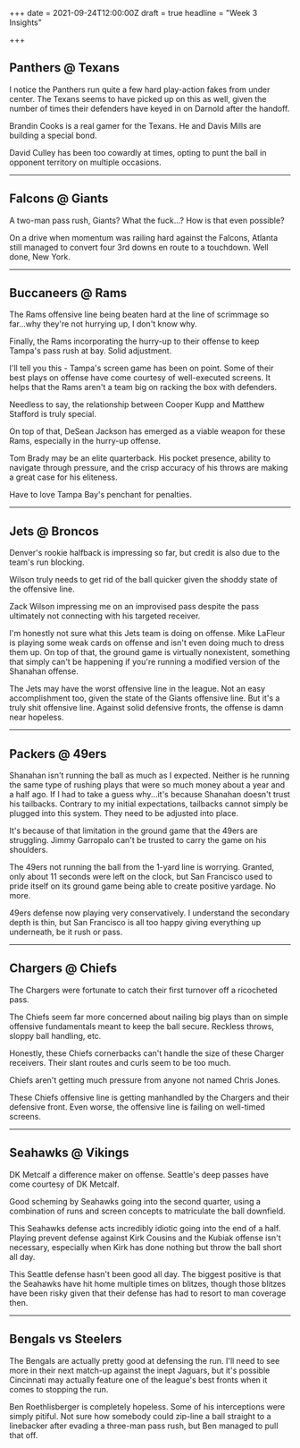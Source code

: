 +++
date = 2021-09-24T12:00:00Z
draft = true
headline = "Week 3 Insights"

+++
## Panthers @ Texans

I notice the Panthers run quite a few hard play-action fakes from under center. The Texans seems to have picked up on this as well, given the number of times their defenders have keyed in on Darnold after the handoff.

Brandin Cooks is a real gamer for the Texans. He and Davis Mills are building a special bond.

David Culley has been too cowardly at times, opting to punt the ball in opponent territory on multiple occasions.

***

## Falcons @ Giants

A two-man pass rush, Giants? What the fuck...? How is that even possible?

On a drive when momentum was railing hard against the Falcons, Atlanta still managed to convert four 3rd downs en route to a touchdown. Well done, New York.

***

## Buccaneers @ Rams

The Rams offensive line being beaten hard at the line of scrimmage so far...why they're not hurrying up, I don't know why.

Finally, the Rams incorporating the hurry-up to their offense to keep Tampa's pass rush at bay. Solid adjustment.

I'll tell you this - Tampa's screen game has been on point. Some of their best plays on offense have come courtesy of well-executed screens. It helps that the Rams aren't a team big on racking the box with defenders.

Needless to say, the relationship between Cooper Kupp and Matthew Stafford is truly special.

On top of that, DeSean Jackson has emerged as a viable weapon for these Rams, especially in the hurry-up offense.

Tom Brady may be an elite quarterback. His pocket presence, ability to navigate through pressure, and the crisp accuracy of his throws are making a great case for his eliteness.

Have to love Tampa Bay's penchant for penalties.

***

## Jets @ Broncos

Denver's rookie halfback is impressing so far, but credit is also due to the team's run blocking.

Wilson truly needs to get rid of the ball quicker given the shoddy state of the offensive line.

Zack Wilson impressing me on an improvised pass despite the pass ultimately not connecting with his targeted receiver.

I'm honestly not sure what this Jets team is doing on offense. Mike LaFleur is playing some weak cards on offense and isn't even doing much to dress them up. On top of that, the ground game is virtually nonexistent, something that simply can't be happening if you're running a modified version of the Shanahan offense.

The Jets may have the worst offensive line in the league. Not an easy accomplishment too, given the state of the Giants offensive line. But it's a truly shit offensive line.  Against solid defensive fronts, the offense is damn near hopeless.

***

## Packers @ 49ers

Shanahan isn't running the ball as much as I expected. Neither is he running the same type of rushing plays that were so much money about a year and a half ago. If I had to take a guess why...it's because Shanahan doesn't trust his tailbacks. Contrary to my initial expectations, tailbacks cannot simply be plugged into this system. They need to be adjusted into place.

It's because of that limitation in the ground game that the 49ers are struggling. Jimmy Garropalo can't be trusted to carry the game on his shoulders.

The 49ers not running the ball from the 1-yard line is worrying. Granted, only about 11 seconds were left on the clock, but San Francisco used to pride itself on its ground game being able to create positive yardage. No more.

49ers defense now playing very conservatively. I understand the secondary depth is thin, but San Francisco is all too happy giving everything up underneath, be it rush or pass.

***

## Chargers @ Chiefs

The Chargers were fortunate to catch their first turnover off a ricocheted pass.

The Chiefs seem far more concerned about nailing big plays than on simple offensive fundamentals meant to keep the ball secure. Reckless throws, sloppy ball handling, etc.

Honestly, these Chiefs cornerbacks can't handle the size of these Charger receivers. Their slant routes and curls seem to be too much.

Chiefs aren't getting much pressure from anyone not named Chris Jones.

These Chiefs offensive line is getting manhandled by the Chargers and their defensive front. Even worse, the offensive line is failing on well-timed screens.

***

## Seahawks @ Vikings

DK Metcalf a difference maker on offense. Seattle's deep passes have come courtesy of DK Metcalf.

Good scheming by Seahawks going into the second quarter, using a combination of runs and screen concepts to matriculate the ball downfield.

This Seahawks defense acts incredibly idiotic going into the end of a half. Playing prevent defense against Kirk Cousins and the Kubiak offense isn't necessary, especially when Kirk has done nothing but throw the ball short all day.

This Seattle defense hasn't been good all day. The biggest positive is that the Seahawks have hit home multiple times on blitzes, though those blitzes have been risky given that their defense has had to resort to man coverage then.

***

## Bengals vs Steelers

The Bengals are actually pretty good at defensing the run. I'll need to see more in their next match-up against the inept Jaguars, but it's possible Cincinnati may actually feature one of the league's best fronts when it comes to stopping the run.

Ben Roethlisberger is completely hopeless. Some of his interceptions were simply pitiful. Not sure how somebody could zip-line a ball straight to a linebacker after evading a three-man pass rush, but Ben managed to pull that off.